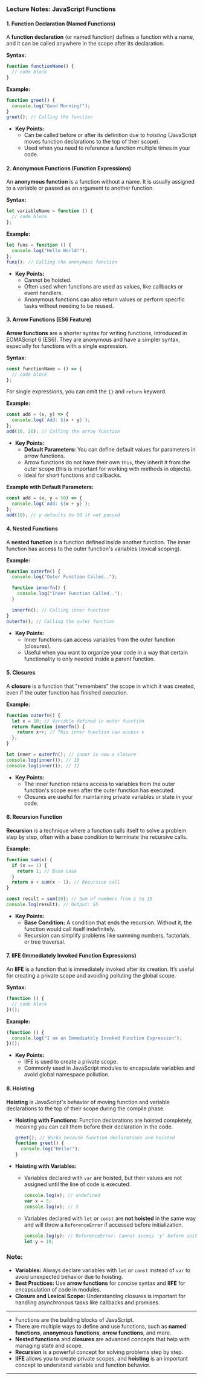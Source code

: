 ### **Lecture Notes: JavaScript Functions**

#### **1. Function Declaration (Named Functions)**

A **function declaration** (or named function) defines a function with a name, and it can be called anywhere in the scope after its declaration.

**Syntax:**

```javascript
function functionName() {
  // code block
}
```

**Example:**

```javascript
function greet() {
  console.log("Good Morning!");
}
greet(); // Calling the function
```

- **Key Points:**
  - Can be called before or after its definition due to _hoisting_ (JavaScript moves function declarations to the top of their scope).
  - Used when you need to reference a function multiple times in your code.

#### **2. Anonymous Functions (Function Expressions)**

An **anonymous function** is a function without a name. It is usually assigned to a variable or passed as an argument to another function.

**Syntax:**

```javascript
let variableName = function () {
  // code block
};
```

**Example:**

```javascript
let funs = function () {
  console.log("Hello World!");
};
funs(); // Calling the anonymous function
```

- **Key Points:**
  - Cannot be hoisted.
  - Often used when functions are used as values, like callbacks or event handlers.
  - Anonymous functions can also return values or perform specific tasks without needing to be reused.

#### **3. Arrow Functions (ES6 Feature)**

**Arrow functions** are a shorter syntax for writing functions, introduced in ECMAScript 6 (ES6). They are anonymous and have a simpler syntax, especially for functions with a single expression.

**Syntax:**

```javascript
const functionName = () => {
  // code block
};
```

For single expressions, you can omit the `{}` and `return` keyword.

**Example:**

```javascript
const add = (x, y) => {
  console.log(`Add: ${x + y}`);
};
add(10, 20); // Calling the arrow function
```

- **Key Points:**
  - **Default Parameters:** You can define default values for parameters in arrow functions.
  - Arrow functions do not have their own `this`, they inherit it from the outer scope (this is important for working with methods in objects).
  - Ideal for short functions and callbacks.

**Example with Default Parameters:**

```javascript
const add = (x, y = 50) => {
  console.log(`Add: ${x + y}`);
};
add(10); // y defaults to 50 if not passed
```

#### **4. Nested Functions**

A **nested function** is a function defined inside another function. The inner function has access to the outer function's variables (lexical scoping).

**Example:**

```javascript
function outerfn() {
  console.log("Outer Function Called..");

  function innerfn() {
    console.log("Inner Function Called..");
  }

  innerfn(); // Calling inner function
}
outerfn(); // Calling the outer function
```

- **Key Points:**
  - Inner functions can access variables from the outer function (closures).
  - Useful when you want to organize your code in a way that certain functionality is only needed inside a parent function.

#### **5. Closures**

A **closure** is a function that "remembers" the scope in which it was created, even if the outer function has finished execution.

**Example:**

```javascript
function outerfn() {
  let x = 10; // Variable defined in outer function
  return function innerfn() {
    return x++; // This inner function can access x
  };
}

let inner = outerfn(); // inner is now a closure
console.log(inner()); // 10
console.log(inner()); // 11
```

- **Key Points:**
  - The inner function retains access to variables from the outer function's scope even after the outer function has executed.
  - Closures are useful for maintaining private variables or state in your code.

#### **6. Recursion Function**

**Recursion** is a technique where a function calls itself to solve a problem step by step, often with a base condition to terminate the recursive calls.

**Example:**

```javascript
function sum(x) {
  if (x == 1) {
    return 1; // Base case
  }
  return x + sum(x - 1); // Recursive call
}

const result = sum(10); // Sum of numbers from 1 to 10
console.log(result); // Output: 55
```

- **Key Points:**
  - **Base Condition:** A condition that ends the recursion. Without it, the function would call itself indefinitely.
  - Recursion can simplify problems like summing numbers, factorials, or tree traversal.

#### **7. IIFE (Immediately Invoked Function Expressions)**

An **IIFE** is a function that is immediately invoked after its creation. It’s useful for creating a private scope and avoiding polluting the global scope.

**Syntax:**

```javascript
(function () {
  // code block
})();
```

**Example:**

```javascript
(function () {
  console.log("I am an Immediately Invoked Function Expression");
})();
```

- **Key Points:**
  - IIFE is used to create a private scope.
  - Commonly used in JavaScript modules to encapsulate variables and avoid global namespace pollution.

#### **8. Hoisting**

**Hoisting** is JavaScript's behavior of moving function and variable declarations to the top of their scope during the compile phase.

- **Hoisting with Functions:** Function declarations are hoisted completely, meaning you can call them before their declaration in the code.

  ```javascript
  greet(); // Works because function declarations are hoisted
  function greet() {
    console.log("Hello!");
  }
  ```

- **Hoisting with Variables:**

  - Variables declared with `var` are hoisted, but their values are not assigned until the line of code is executed.

    ```javascript
    console.log(x); // undefined
    var x = 5;
    console.log(x); // 5
    ```

  - Variables declared with `let` or `const` are **not hoisted** in the same way and will throw a `ReferenceError` if accessed before initialization.

    ```javascript
    console.log(y); // ReferenceError: Cannot access 'y' before initialization
    let y = 10;
    ```

### **Note:**

- **Variables:** Always declare variables with `let` or `const` instead of `var` to avoid unexpected behavior due to hoisting.
- **Best Practices:** Use **arrow functions** for concise syntax and **IIFE** for encapsulation of code in modules.
- **Closure and Lexical Scope:** Understanding closures is important for handling asynchronous tasks like callbacks and promises.

---

- Functions are the building blocks of JavaScript.
- There are multiple ways to define and use functions, such as **named functions**, **anonymous functions**, **arrow functions**, and more.
- **Nested functions** and **closures** are advanced concepts that help with managing state and scope.
- **Recursion** is a powerful concept for solving problems step by step.
- **IIFE** allows you to create private scopes, and **hoisting** is an important concept to understand variable and function behavior.

---
